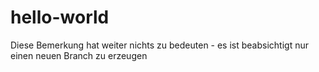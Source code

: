 # hello-world

Diese Bemerkung hat weiter nichts zu bedeuten - es ist beabsichtigt nur einen neuen Branch zu erzeugen

